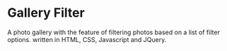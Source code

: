 # Gallery Filter
A photo gallery with the feature of filtering photos based on a list of filter options. written in HTML, CSS, Javascript and JQuery.
